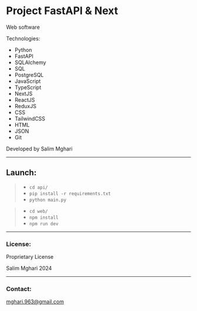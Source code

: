 # Project FastAPI & Next

Web software

Technologies:
- Python
- FastAPI
- SQLAlchemy
- SQL
- PostgreSQL
- JavaScript
- TypeScript
- NextJS
- ReactJS
- ReduxJS
- CSS
- TailwindCSS
- HTML
- JSON
- Git

Developed by Salim Mghari 

---

## Launch:

> - `cd api/`
> - `pip install -r requirements.txt`
> - `python main.py`

> - `cd web/`
> - `npm install`
> - `npm run dev`

---

### License:

Proprietary License

Salim Mghari 2024

---

### Contact:

<mghari.963@gmail.com>  
